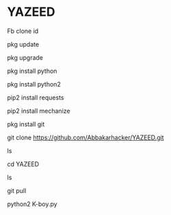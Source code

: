 # YAZEED
Fb clone id

pkg update 

pkg upgrade 

pkg install python 

pkg install python2 

pip2 install requests 


pip2 install mechanize 

pkg install git 

git clone https://github.com/Abbakarhacker/YAZEED.git

ls


cd YAZEED 

ls

git pull

python2 K-boy.py
